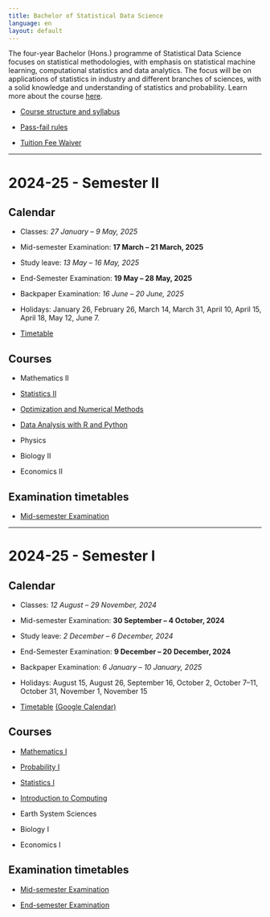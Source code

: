 ```yaml
---
title: Bachelor of Statistical Data Science
language: en
layout: default
---
```



The four-year Bachelor (Hons.) programme of Statistical Data Science
focuses on statistical methodologies, with emphasis on statistical
machine learning, computational statistics and data analytics. The
focus will be on applications of statistics in industry and different
branches of sciences, with a solid knowledge and understanding of
statistics and probability. Learn more about the course
[here](https://www.isical.ac.in/~deanweb/bsds.html).

* [Course structure and syllabus](https://www.isical.ac.in/~deanweb/BSDS-Syllabus-Year-2024.pdf)

* [Pass-fail rules](https://www.isical.ac.in/sites/default/files/pdf/BSDS-Pass-Fail-policy.pdf)

* [Tuition Fee Waiver](fee-waiver.html)

* * *

# 2024-25 - Semester II

## Calendar

* Classes: _27 January – 9 May, 2025_
* Mid-semester Examination: __17 March – 21 March, 2025__
* Study leave: _13 May – 16 May, 2025_
* End-Semester Examination: __19 May – 28 May, 2025__
* Backpaper Examination: _16 June – 20 June, 2025_

* Holidays: January 26, February 26, March 14, March 31, April 10, April 15, April 18, May 12, June 7.

* [Timetable](documents/timetable-sem2.pdf)   

## Courses

* Mathematics II

* [Statistics II](https://sites.google.com/view/mmukhopadhyay/home/teaching/statistics-ii-introduction-to-inference)

* [Optimization and Numerical Methods](https://classroom.google.com/c/NzM2ODEzODk2OTUx)

* [Data Analysis with R and Python](https://deepayan.github.io/BSDS/2025-01-DARP/)

* Physics

* Biology II

* Economics II
  
## Examination timetables

* [Mid-semester Examination](documents/2024-25-semester-II/midsem-exam.pdf)

* * *



# 2024-25 - Semester I

## Calendar

* Classes: _12 August – 29 November, 2024_
* Mid-semester Examination: __30 September – 4 October, 2024__
* Study leave: _2 December – 6 December, 2024_
* End-Semester Examination: __9 December – 20 December, 2024__
* Backpaper Examination: _6 January – 10 January, 2025_

* Holidays: August 15, August 26, September 16, October 2, October 7–11, October 31, November 1, November 15

* [Timetable](documents/timetable-week-3+.pdf) [(Google Calendar)](https://calendar.google.com/calendar/u/3?cid=MmE2ZjBiYTcwNzQxMjJlMzY2MjE0YTEwMzYzMmE0YmViZGZmNjM2M2EzZWEwYTk5YzM3NTI5ZDg0NDkxNjI4MkBncm91cC5jYWxlbmRhci5nb29nbGUuY29t)


## Courses

* [Mathematics I](https://sites.google.com/view/parthanilroy/home/teaching/mathematics-i)

* [Probability I](https://www.isid.ac.in/~antar/Teaching/Fall-2024/)

* [Statistics I](https://deepayan.github.io/BSDS/2024-01-DE/)

* [Introduction to Computing](https://www.isical.ac.in/~malaybhattacharyya/Courses/In2Comp/Fall2024)

* Earth System Sciences

* Biology I

* Economics I

## Examination timetables

* [Mid-semester Examination](documents/2024-25-semester-I/midsem-exam.pdf)

* [End-semester Examination](documents/2024-25-semester-I/endsem-exam.pdf)

